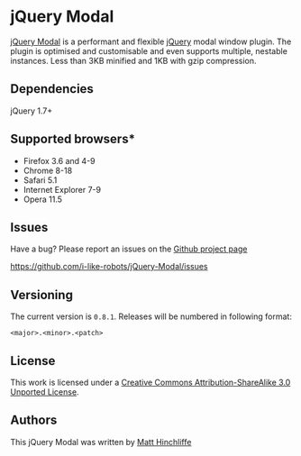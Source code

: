 # jQuery Modal
[jQuery Modal][1] is a performant and flexible [jQuery][2] modal window plugin. The plugin is optimised and customisable and even supports multiple, nestable instances. Less than 3KB minified and 1KB with gzip compression.

## Dependencies

jQuery 1.7+

## Supported browsers*

 * Firefox 3.6 and 4-9
 * Chrome 8-18
 * Safari 5.1
 * Internet Explorer 7-9
 * Opera 11.5

## Issues

Have a bug? Please report an issues on the [Github project page][1]

https://github.com/i-like-robots/jQuery-Modal/issues

## Versioning

The current version is `0.8.1`. Releases will be numbered in following format:

`<major>.<minor>.<patch>`

## License

This work is licensed under a [Creative Commons Attribution-ShareAlike 3.0 Unported License][3].

## Authors

This jQuery Modal was written by [Matt Hinchliffe][4]

 [1]: http://github.com/i-like-robots/jQuery-Modal
 [2]: http://www.jquery.com
 [3]: http://creativecommons.org/licenses/by-sa/3.0/
 [4]: http://www.maketea.co.uk